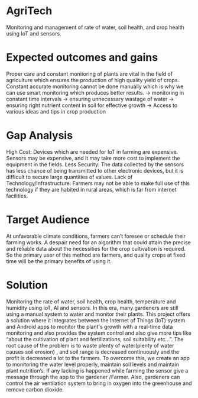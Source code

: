 # AgriTech

Monitoring and management of rate of water, soil health, and crop health using IoT and sensors.
 
# Expected outcomes and gains

Proper care and constant monitoring of plants are vital in the field of agriculture
which ensures the production of high quality yield of crops.
Constant accurate monitoring cannot be done manually which is why we can use smart
monitoring which produces better results.
-> monitoring in constant time intervals
-> ensuring unnecessary wastage of water 
-> ensuring right nutrient content in soil for effective growth
-> Access to various ideas and tips in crop production

# Gap Analysis

High Cost: Devices which are needed for IoT in farming are expensive. Sensors may be expensive, and it may take more cost to implement the equipment in the fields.
Less Security: The data collected by the sensors has less chance of being transmitted to other electronic devices, but it is difficult to secure large quantities of values.
Lack of Technology/Infrastructure: Farmers may not be able to make full use of this technology if they are habited in rural areas, which is far from internet facilities.

# Target Audience

At unfavorable climate conditions, farmers can’t foresee or schedule their farming works. A despair need for an algorithm that could attain the precise and reliable data about the necessities for the crop cultivation is required. So the primary user of this method are farmers, and quality crops at fixed time will be the primary benefits of using it.

# Solution

Monitoring the rate of water, soil health, crop health, temperature and humidity using IoT, AI and sensors. In this era, many gardeners are still using a manual system to water and monitor their plants. This project offers a solution where it integrates between the Internet of Things (IoT) system and Android apps to monitor the plant's growth with a real-time data monitoring and also provides the system control and also give more tips like “about the cultivation of plant and fertilizations, soil suitability etc…”. The root cause of the problem is to waste plenty of water(plenty of water causes soil erosion) , and soil range is decreased continuously and the profit is decreased a lot to the farmers. To overcome this, we create an app to monitoring the water level properly, maintain soil levels and maintain plant nutrition’s. If any lacking is happened while farming the sensor give a message through the app to the gardener /Farmer. Also, gardeners can control the air ventilation system to bring in oxygen into the greenhouse and remove carbon dioxide.
